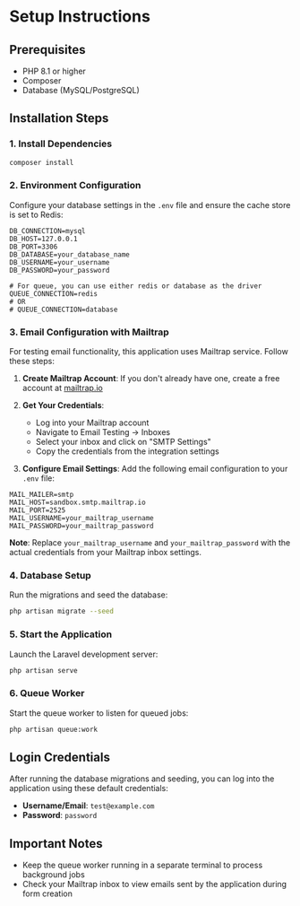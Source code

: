 # Setup Instructions

## Prerequisites
- PHP 8.1 or higher
- Composer
- Database (MySQL/PostgreSQL)

## Installation Steps

### 1. Install Dependencies
```bash
composer install
```

### 2. Environment Configuration
Configure your database settings in the `.env` file and ensure the cache store is set to Redis:

```env
DB_CONNECTION=mysql
DB_HOST=127.0.0.1
DB_PORT=3306
DB_DATABASE=your_database_name
DB_USERNAME=your_username
DB_PASSWORD=your_password

# For queue, you can use either redis or database as the driver
QUEUE_CONNECTION=redis
# OR
# QUEUE_CONNECTION=database
```

### 3. Email Configuration with Mailtrap
For testing email functionality, this application uses Mailtrap service. Follow these steps:

1. **Create Mailtrap Account**: If you don't already have one, create a free account at [mailtrap.io](https://mailtrap.io)

2. **Get Your Credentials**: 
   - Log into your Mailtrap account
   - Navigate to Email Testing → Inboxes
   - Select your inbox and click on "SMTP Settings"
   - Copy the credentials from the integration settings

3. **Configure Email Settings**: Add the following email configuration to your `.env` file:

```env
MAIL_MAILER=smtp
MAIL_HOST=sandbox.smtp.mailtrap.io
MAIL_PORT=2525
MAIL_USERNAME=your_mailtrap_username
MAIL_PASSWORD=your_mailtrap_password
```

**Note**: Replace `your_mailtrap_username` and `your_mailtrap_password` with the actual credentials from your Mailtrap inbox settings.

### 4. Database Setup
Run the migrations and seed the database:
```bash
php artisan migrate --seed
```

### 5. Start the Application
Launch the Laravel development server:
```bash
php artisan serve
```

### 6. Queue Worker
Start the queue worker to listen for queued jobs:
```bash
php artisan queue:work
```

## Login Credentials
After running the database migrations and seeding, you can log into the application using these default credentials:

- **Username/Email**: `test@example.com`
- **Password**: `password`

## Important Notes
- Keep the queue worker running in a separate terminal to process background jobs
- Check your Mailtrap inbox to view emails sent by the application during form creation